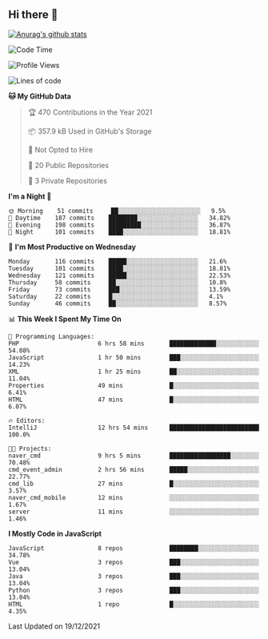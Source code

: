 ## Hi there 👋

[![Anurag's github stats](https://github-readme-stats.vercel.app/api?username=Songwonseok)](https://github.com/anuraghazra/github-readme-stats)



<!--START_SECTION:waka-->
![Code Time](http://img.shields.io/badge/Code%20Time-1%2C172%20hrs%2055%20mins-blue)

![Profile Views](http://img.shields.io/badge/Profile%20Views-0-blue)

![Lines of code](https://img.shields.io/badge/From%20Hello%20World%20I%27ve%20Written-3%20Million%20lines%20of%20code-blue)

**🐱 My GitHub Data** 

> 🏆 470 Contributions in the Year 2021
 > 
> 📦 357.9 kB Used in GitHub's Storage 
 > 
> 🚫 Not Opted to Hire
 > 
> 📜 20 Public Repositories 
 > 
> 🔑 3 Private Repositories  
 > 
**I'm a Night 🦉** 

```text
🌞 Morning    51 commits     ██░░░░░░░░░░░░░░░░░░░░░░░   9.5% 
🌆 Daytime    187 commits    ████████░░░░░░░░░░░░░░░░░   34.82% 
🌃 Evening    198 commits    █████████░░░░░░░░░░░░░░░░   36.87% 
🌙 Night      101 commits    ████░░░░░░░░░░░░░░░░░░░░░   18.81%

```
📅 **I'm Most Productive on Wednesday** 

```text
Monday       116 commits    █████░░░░░░░░░░░░░░░░░░░░   21.6% 
Tuesday      101 commits    ████░░░░░░░░░░░░░░░░░░░░░   18.81% 
Wednesday    121 commits    █████░░░░░░░░░░░░░░░░░░░░   22.53% 
Thursday     58 commits     ██░░░░░░░░░░░░░░░░░░░░░░░   10.8% 
Friday       73 commits     ███░░░░░░░░░░░░░░░░░░░░░░   13.59% 
Saturday     22 commits     █░░░░░░░░░░░░░░░░░░░░░░░░   4.1% 
Sunday       46 commits     ██░░░░░░░░░░░░░░░░░░░░░░░   8.57%

```


📊 **This Week I Spent My Time On** 

```text
💬 Programming Languages: 
PHP                      6 hrs 58 mins       █████████████░░░░░░░░░░░░   54.08% 
JavaScript               1 hr 50 mins        ███░░░░░░░░░░░░░░░░░░░░░░   14.23% 
XML                      1 hr 25 mins        ██░░░░░░░░░░░░░░░░░░░░░░░   11.04% 
Properties               49 mins             █░░░░░░░░░░░░░░░░░░░░░░░░   6.41% 
HTML                     47 mins             █░░░░░░░░░░░░░░░░░░░░░░░░   6.07%

🔥 Editors: 
IntelliJ                 12 hrs 54 mins      █████████████████████████   100.0%

🐱‍💻 Projects: 
naver_cmd                9 hrs 5 mins        █████████████████░░░░░░░░   70.48% 
cmd_event_admin          2 hrs 56 mins       █████░░░░░░░░░░░░░░░░░░░░   22.77% 
cmd_lib                  27 mins             █░░░░░░░░░░░░░░░░░░░░░░░░   3.57% 
naver_cmd_mobile         12 mins             ░░░░░░░░░░░░░░░░░░░░░░░░░   1.67% 
server                   11 mins             ░░░░░░░░░░░░░░░░░░░░░░░░░   1.46%

```

**I Mostly Code in JavaScript** 

```text
JavaScript               8 repos             ████████░░░░░░░░░░░░░░░░░   34.78% 
Vue                      3 repos             ███░░░░░░░░░░░░░░░░░░░░░░   13.04% 
Java                     3 repos             ███░░░░░░░░░░░░░░░░░░░░░░   13.04% 
Python                   3 repos             ███░░░░░░░░░░░░░░░░░░░░░░   13.04% 
HTML                     1 repo              █░░░░░░░░░░░░░░░░░░░░░░░░   4.35%

```



 Last Updated on 19/12/2021
<!--END_SECTION:waka-->
